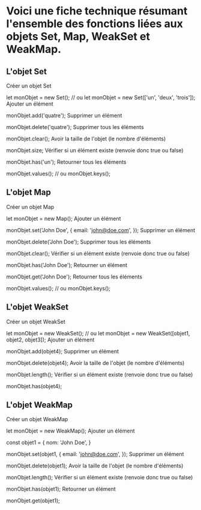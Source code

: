 # Voici une fiche technique résumant l'ensemble des fonctions liées aux objets Set, Map, WeakSet et WeakMap.



## L'objet Set
Créer un objet Set

let monObjet = new Set();
// ou
let monObjet = new Set(['un', 'deux', 'trois']);
Ajouter un élément

monObjet.add('quatre');
Supprimer un élément

monObjet.delete('quatre');
Supprimer tous les éléments

monObjet.clear();
Avoir la taille de l'objet (le nombre d'éléments)

monObjet.size;
Vérifier si un élément existe (renvoie donc true ou false)

monObjet.has('un');
Retourner tous les éléments

monObjet.values();
// ou
monObjet.keys();


## L'objet Map
Créer un objet Map

let monObjet = new Map();
Ajouter un élément

monObjet.set('John Doe', {
    email: 'john@doe.com',
});
Supprimer un élément

monObjet.delete('John Doe');
Supprimer tous les éléments

monObjet.clear();
Vérifier si un élément existe (renvoie donc true ou false)

monObjet.has('John Doe');
Retourner un élément

monObjet.get('John Doe');
Retourner tous les éléments

monObjet.values();
// ou
monObjet.keys();


## L'objet WeakSet
Créer un objet WeakSet

let monObjet = new WeakSet();
// ou
let monObjet = new WeakSet([objet1, objet2, objet3]);
Ajouter un élément

monObjet.add(objet4);
Supprimer un élément

monObjet.delete(objet4);
Avoir la taille de l'objet (le nombre d'éléments)

monObjet.length();
Vérifier si un élément existe (renvoie donc true ou false)

monObjet.has(objet4);


## L'objet WeakMap
Créer un objet WeakMap

let monObjet = new WeakMap();
Ajouter un élément

const objet1 = {
    nom: 'John Doe',
}
 
monObjet.set(objet1, {
    email: 'john@doe.com',
});
Supprimer un élément

monObjet.delete(objet1);
Avoir la taille de l'objet (le nombre d'éléments)

monObjet.length();
Vérifier si un élément existe (renvoie donc true ou false)

monObjet.has(objet1);
Retourner un élément

monObjet.get(objet1);